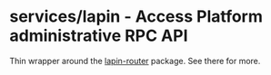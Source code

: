 # services/lapin - Access Platform administrative RPC API

Thin wrapper around the [lapin-router](../../packages/lapin-router) package. See there for more.
